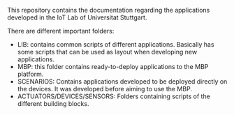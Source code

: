 This repository contains the documentation regarding the applications developed in the IoT Lab of Universitat Stuttgart.

There are different important folders:

* LIB: contains common scripts of different applications. Basically has some scripts that can be used as layout when developing new applications.
* MBP: this folder contains ready-to-deploy applications to the MBP platform.
* SCENARIOS: Contains applications developed to be deployed directly on the devices. It was developed before aiming to use the MBP.
* ACTUATORS/DEVICES/SENSORS: Folders containing scripts of the different building blocks.


